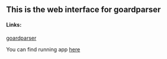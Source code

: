 ## This is the web interface for goardparser

#### Links:
[goardparser](https://github.com/Jadeskycore/goardparser)

You can find running app [here](https://goardparcerface.herokuapp.com/)